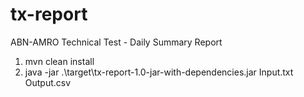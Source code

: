 # tx-report
ABN-AMRO Technical Test - Daily Summary Report

1. mvn clean install
2. java -jar .\target\tx-report-1.0-jar-with-dependencies.jar Input.txt Output.csv

